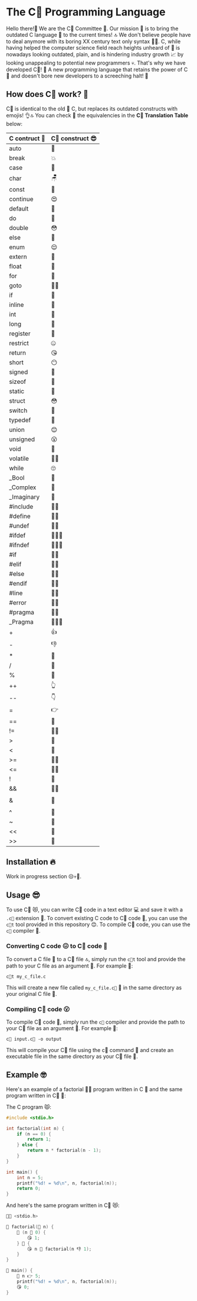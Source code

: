 # The C💯 Programming Language
Hello there!👋 We are the C💯 Committee 🙌. Our mission 🚀 is to bring the outdated C language 🥱
to the current times! 🔝 We don't believe people have to deal anymore with its boring XX century
text only syntax 🙅‍♀️. C, while having helped the computer science field reach heights
unheard of 👏 is nowadays looking outdated, plain, and is hindering industry growth 📈 by
looking unappealing to potential new programmers 💀. That's why we have developed C💯! 🤘 A
new programming language that retains the power of C 💪 and doesn't bore new developers to
a screeching halt! 🤭

## How does C💯 work? 🤔
C💯 is identical to the old 👴 C, but replaces its outdated constructs with emojis! 👌🔝
You can check 🧐 the equivalencies in the **C💯 Translation Table** below:

| C contruct 🤢  | C💯 construct 😎 |
|----------------|------------------|
| auto           | 🚗               |
| break          | 💥               |
| case           | 🧐               |
| char           | 🪑               |
| const          | 🗿               |
| continue       | 😍               |
| default        | 🥱               |
| do             | 🫡               |
| double         | 😳               |
| else           | 🤷               |
| enum           | 😌               |
| extern         | 🤯               |
| float          | 🚢               |
| for            | 🤭               |
| goto           | 🚶‍♀️        |
| if             | 🤔               |
| inline         | 🫣               |
| int            | 🤤               |
| long           | 🤥               |
| register       | 🤑               |
| restrict       | 🤐               |
| return         | 😘               |
| short          | 😶               |
| signed         | 🤫               |
| sizeof         | 👀               |
| static         | 🥶               |
| struct         | 😳               |
| switch         | 🤬               |
| typedef        | 🥸               |
| union          | 😊               |
| unsigned       | 😮               |
| void           | 🫥               |
| volatile       | 😶‍🌫️       |
| while          | 🙄               |
| _Bool          | 🤖               |
| _Complex       | 🫠               |
| _Imaginary     | 👻               |
| #include       | 🤣🥳             |
| #define        | 🤣🤓             |
| #undef         | 🤣🥴             |
| #ifdef         | 🤣🤔🤓           |
| #ifndef        | 🤣🤔🥴           |
| #if            | 🤣🤔             |
| #elif          | 🤣🤨             |
| #else          | 🤣🤷             |
| #endif         | 🤣😵             |
| #line          | 🤣😙             |
| #error         | 🤣💀             |
| #pragma        | 🤣🥲             |
| _Pragma        | 🤣🥲😎           |
| +              | 👍               |
| -              | 👎               |
| *              | 🙌               |
| /              | 🖖               |
| %              | 💩               |
| ++             | 👆               |
| --             | 👇               |
| =              | 👉               |
| ==             | 🤝               |
| !=             | 🖕🤝             |
| >              | 🤙               |
| <              | 🤘               |
| >=             | 🤙🤝             |
| <=             | 🤘🤝             |
| !              | 🖕               |
| &&             | 🤞🤞             |
| ||             | ✌️✌️             |
| &              | 🤞               |
| |              | ✌️               |
| ^              | 🤌               |
| ~              | 🫰               |
| <<             | 🤛               |
| >>             | 🤜               |

## Installation 🔥
Work in progress section 😒💀🥲.

## Usage 😎
To use C💯 😻, you can write C💯 code in a text editor 💻 and save it with a `.c💯` 
extension 💾. To convert existing C code to C💯 code 🥰, you can use the `c💯t` tool
provided in this repository 😊. To compile C💯 code, you can use the `c💯` compiler 🥳.

### Converting C code 😖 to C💯 code 🥵
To convert a C file 💩 to a C💯 file 🔝, simply run the `c💯t` tool and provide the
path to your C file as an argument 🫶. For example 👀:

```
c💯t my_c_file.c
```

This will create a new file called `my_c_file.c💯` 🙌 in the same directory as your
original C file 🤗.

### Compiling C💯 code 😮
To compile C💯 code 🤘, simply run the `c💯` compiler and provide the path to your C💯
file as an argument 🤝. For example 👀:

```
c💯 input.c💯 -o output
```

This will compile your C💯 file using the c💯 command 🫡 and create an executable file
in the same directory as your C💯 file 🤯.

## Example 🤓
Here's an example of a factorial 😵‍💫 program written in C 🥶 and the same program
written in C💯 👏:

The C program 😾:

``` c
#include <stdio.h>

int factorial(int n) {
    if (n == 0) {
        return 1;
    } else {
        return n * factorial(n - 1);
    }
}

int main() {
    int n = 5;
    printf("%d! = %d\n", n, factorial(n));
    return 0;
}
```

And here's the same program written in C💯 😻:

``` c
🤣🥳 <stdio.h>

🤤 factorial(🤤 n) {
    🤔 (n 🤝 0) {
        😘 1;
    } 🤷 {
        😘 n 🙌 factorial(n 👎 1);
    }
}

🤤 main() {
    🤤 n 👉 5;
    printf("%d! = %d\n", n, factorial(n));
    😘 0;
}

```
